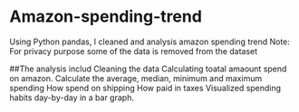 # Amazon-spending-trend
Using Python pandas, I cleaned and analysis amazon spending trend
Note: For privacy purpose some of the data is removed from the dataset

##The analysis includ
Cleaning the data
Calculating toatal amaount spend on amazon. 
Calculate the average, median, minimum and maximum spending
How spend on shipping
How paid in taxes 
Visualized spending habits day-by-day in a bar graph.
